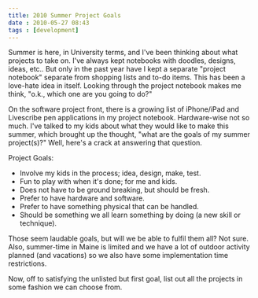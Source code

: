 ```yaml
---
title: 2010 Summer Project Goals
date : 2010-05-27 08:43
tags : [development]
---
```

Summer is here, in University terms, and I've been thinking about what projects to take on. I've always kept notebooks with doodles, designs, ideas, etc.. But only in the past year have I kept a separate "project notebook" separate from shopping lists and to-do items. This has been a love-hate idea in itself. Looking through the project notebook makes me think, "o.k., which one are you going to do?"

On the software project front, there is a growing list of iPhone/iPad and Livescribe pen applications in my project notebook. Hardware-wise not so much. I've talked to my kids about what they would like to make this summer, which brought up the thought, "what are the goals of my summer project(s)?" Well, here's a crack at answering that question.

Project Goals:

* Involve my kids in the process; idea, design, make, test.
* Fun to play with when it's done; for me and kids.
* Does not have to be ground breaking, but should be fresh.
* Prefer to have hardware and software.
* Prefer to have something physical that can be handled.
* Should be something we all learn something by doing (a new skill or technique).

Those seem laudable goals, but will we be able to fulfil them all? Not sure.
Also, summer-time in Maine is limited and we have a lot of outdoor activity planned (and vacations) so we also have some implementation time restrictions.

Now, off to satisfying the unlisted but first goal, list out all the projects in some fashion we can choose from.
